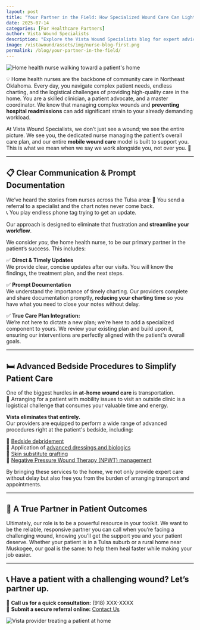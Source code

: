 ```yaml
---
layout: post
title: "Your Partner in the Field: How Specialized Wound Care Can Lighten Your Load"
date: 2025-07-14
categories: [For Healthcare Partners]
author: Vista Wound Specialists
description: "Explore the Vista Wound Specialists blog for expert advice, patient resources, and valuable insights on healing complex wounds and navigating at-home care."
image: /vistawound/assets/img/nurse-blog-first.png
permalink: /blog/your-partner-in-the-field/
---
```


![Home health nurse walking toward a patient's home](/vistawound/assets/img/nurse-blog-first.png)

💡 Home health nurses are the backbone of community care in Northeast Oklahoma. Every day, you navigate complex patient needs, endless charting, and the logistical challenges of providing high-quality care in the home. You are a skilled clinician, a patient advocate, and a master coordinator. We know that managing complex wounds and **preventing hospital readmissions** can add significant strain to your already demanding workload.

At Vista Wound Specialists, we don’t just see a wound; we see the entire picture. We see you, the dedicated nurse managing the patient’s overall care plan, and our entire **mobile wound care** model is built to support you. This is what we mean when we say we work alongside you, not over you. 🤝

---

## 📋 Clear Communication & Prompt Documentation

We’ve heard the stories from nurses across the Tulsa area:
🧾 You send a referral to a specialist and the chart notes never come back.  
📞 You play endless phone tag trying to get an update.

Our approach is designed to eliminate that frustration and **streamline your workflow**.

We consider _you_, the home health nurse, to be our primary partner in the patient’s success. This includes:

✅ **Direct & Timely Updates**  
We provide clear, concise updates after our visits. You will know the findings, the treatment plan, and the next steps.

✅ **Prompt Documentation**  
We understand the importance of timely charting. Our providers complete and share documentation promptly, **reducing your charting time** so you have what you need to close your notes without delay.

✅ **True Care Plan Integration:**  
We’re not here to dictate a new plan; we’re here to add a specialized component to yours. We review your existing plan and build upon it, ensuring our interventions are perfectly aligned with the patient's overall goals.

---

## 🛏️ Advanced Bedside Procedures to Simplify Patient Care

One of the biggest hurdles in **at-home wound care** is transportation.  
🚐 Arranging for a patient with mobility issues to visit an outside clinic is a logistical challenge that consumes your valuable time and energy.

**Vista eliminates that entirely.**  
Our providers are equipped to perform a wide range of advanced procedures right at the patient's bedside, including:

🔹 [Bedside debridement](/help/)  
🔹 Application of [advanced dressings and biologics](/help/)  
🔹 [Skin substitute grafting](/help/)  
🔹 [Negative Pressure Wound Therapy (NPWT) management](/help/)

By bringing these services to the home, we not only provide expert care without delay but also free you from the burden of arranging transport and appointments.

---

## 🤝 A True Partner in Patient Outcomes

Ultimately, our role is to be a powerful resource in your toolkit. We want to be the reliable, responsive partner you can call when you’re facing a challenging wound, knowing you’ll get the support you and your patient deserve. Whether your patient is in a Tulsa suburb or a rural home near Muskogee, our goal is the same: to help them heal faster while making your job easier.

---

## 📞 Have a patient with a challenging wound? Let’s partner up.

📱 **Call us for a quick consultation:** (918) XXX-XXXX  
📨 **Submit a secure referral online:** [Contact Us](/contact-us/)

![Vista provider treating a patient at home](/vistawound/assets/img/nurse-blog-second.jpg)
